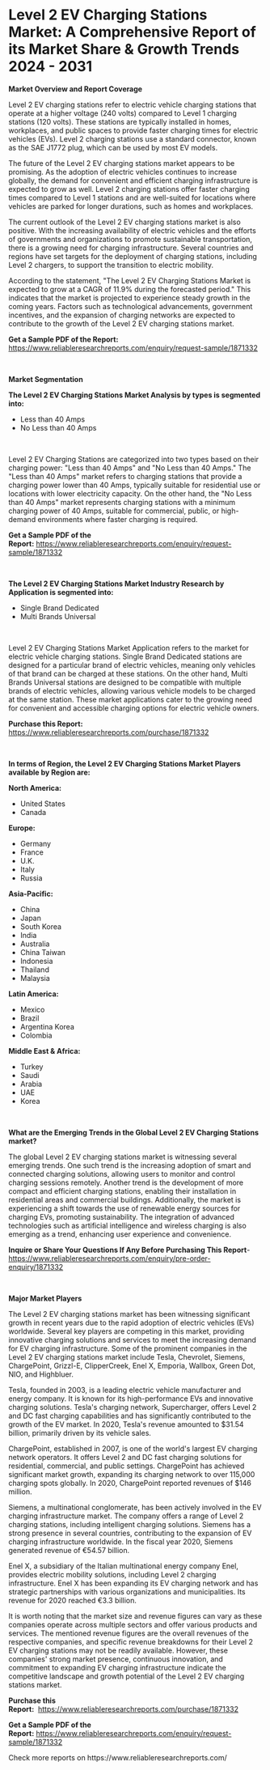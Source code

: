 <p><h1>Level 2 EV Charging Stations Market: A Comprehensive Report of its Market Share & Growth Trends 2024 - 2031</h1></p><p><strong>Market Overview and Report Coverage</strong></p>
<p><p>Level 2 EV charging stations refer to electric vehicle charging stations that operate at a higher voltage (240 volts) compared to Level 1 charging stations (120 volts). These stations are typically installed in homes, workplaces, and public spaces to provide faster charging times for electric vehicles (EVs). Level 2 charging stations use a standard connector, known as the SAE J1772 plug, which can be used by most EV models.</p><p>The future of the Level 2 EV charging stations market appears to be promising. As the adoption of electric vehicles continues to increase globally, the demand for convenient and efficient charging infrastructure is expected to grow as well. Level 2 charging stations offer faster charging times compared to Level 1 stations and are well-suited for locations where vehicles are parked for longer durations, such as homes and workplaces.</p><p>The current outlook of the Level 2 EV charging stations market is also positive. With the increasing availability of electric vehicles and the efforts of governments and organizations to promote sustainable transportation, there is a growing need for charging infrastructure. Several countries and regions have set targets for the deployment of charging stations, including Level 2 chargers, to support the transition to electric mobility.</p><p>According to the statement, "The Level 2 EV Charging Stations Market is expected to grow at a CAGR of 11.9% during the forecasted period." This indicates that the market is projected to experience steady growth in the coming years. Factors such as technological advancements, government incentives, and the expansion of charging networks are expected to contribute to the growth of the Level 2 EV charging stations market.</p></p>
<p><strong>Get a Sample PDF of the Report:</strong> <a href="https://www.reliableresearchreports.com/enquiry/request-sample/1871332">https://www.reliableresearchreports.com/enquiry/request-sample/1871332</a></p>
<p>&nbsp;</p>
<p><strong>Market Segmentation</strong></p>
<p><strong>The Level 2 EV Charging Stations Market Analysis by types is segmented into:</strong></p>
<p><ul><li>Less than 40 Amps</li><li>No Less than 40 Amps</li></ul></p>
<p>&nbsp;</p>
<p><p>Level 2 EV Charging Stations are categorized into two types based on their charging power: "Less than 40 Amps" and "No Less than 40 Amps." The "Less than 40 Amps" market refers to charging stations that provide a charging power lower than 40 Amps, typically suitable for residential use or locations with lower electricity capacity. On the other hand, the "No Less than 40 Amps" market represents charging stations with a minimum charging power of 40 Amps, suitable for commercial, public, or high-demand environments where faster charging is required.</p></p>
<p><strong>Get a Sample PDF of the Report:</strong>&nbsp;<a href="https://www.reliableresearchreports.com/enquiry/request-sample/1871332">https://www.reliableresearchreports.com/enquiry/request-sample/1871332</a></p>
<p>&nbsp;</p>
<p><strong>The Level 2 EV Charging Stations Market Industry Research by Application is segmented into:</strong></p>
<p><ul><li>Single Brand Dedicated</li><li>Multi Brands Universal</li></ul></p>
<p>&nbsp;</p>
<p><p>Level 2 EV Charging Stations Market Application refers to the market for electric vehicle charging stations. Single Brand Dedicated stations are designed for a particular brand of electric vehicles, meaning only vehicles of that brand can be charged at these stations. On the other hand, Multi Brands Universal stations are designed to be compatible with multiple brands of electric vehicles, allowing various vehicle models to be charged at the same station. These market applications cater to the growing need for convenient and accessible charging options for electric vehicle owners.</p></p>
<p><strong>Purchase this Report:</strong>&nbsp; <a href="https://www.reliableresearchreports.com/purchase/1871332">https://www.reliableresearchreports.com/purchase/1871332</a></p>
<p>&nbsp;</p>
<p><strong>In terms of Region, the Level 2 EV Charging Stations Market Players available by Region are:</strong></p>
<p>
    <p> <strong> North America: </strong>
        <ul>
            <li>United States</li>
            <li>Canada</li>
        </ul>
        </p> 
    <p> <strong> Europe: </strong>
        <ul>
            <li>Germany</li>
            <li>France</li>
            <li>U.K.</li>
            <li>Italy</li>
            <li>Russia</li>
        </ul>
        </p> 
    <p> <strong> Asia-Pacific: </strong>
        <ul>
            <li>China</li>
            <li>Japan</li>
            <li>South Korea</li>
            <li>India</li>
            <li>Australia</li>
            <li>China Taiwan</li>
            <li>Indonesia</li>
            <li>Thailand</li>
            <li>Malaysia</li>
        </ul>
        </p> 
    <p> <strong> Latin America: </strong>
        <ul>
            <li>Mexico</li>
            <li>Brazil</li>
            <li>Argentina Korea</li>
            <li>Colombia</li>
        </ul>
        </p> 
    <p> <strong> Middle East & Africa: </strong>
        <ul>
            <li>Turkey</li>
            <li>Saudi</li>
            <li>Arabia</li>
            <li>UAE</li>
            <li>Korea</li>
        </ul>
    </p>
    </p>
<p>&nbsp;</p>
<p><strong>What are the Emerging Trends in the Global Level 2 EV Charging Stations market?</strong></p>
<p><p>The global Level 2 EV charging stations market is witnessing several emerging trends. One such trend is the increasing adoption of smart and connected charging solutions, allowing users to monitor and control charging sessions remotely. Another trend is the development of more compact and efficient charging stations, enabling their installation in residential areas and commercial buildings. Additionally, the market is experiencing a shift towards the use of renewable energy sources for charging EVs, promoting sustainability. The integration of advanced technologies such as artificial intelligence and wireless charging is also emerging as a trend, enhancing user experience and convenience.</p></p>
<p><strong>Inquire or Share Your Questions If Any Before Purchasing This Report</strong>- <a href="https://www.reliableresearchreports.com/enquiry/pre-order-enquiry/1871332">https://www.reliableresearchreports.com/enquiry/pre-order-enquiry/1871332</a></p>
<p>&nbsp;</p>
<p><strong>Major Market Players</strong></p>
<p><p>The Level 2 EV charging stations market has been witnessing significant growth in recent years due to the rapid adoption of electric vehicles (EVs) worldwide. Several key players are competing in this market, providing innovative charging solutions and services to meet the increasing demand for EV charging infrastructure. Some of the prominent companies in the Level 2 EV charging stations market include Tesla, Chevrolet, Siemens, ChargePoint, Grizzl-E, ClipperCreek, Enel X, Emporia, Wallbox, Green Dot, NIO, and Highbluer.</p><p>Tesla, founded in 2003, is a leading electric vehicle manufacturer and energy company. It is known for its high-performance EVs and innovative charging solutions. Tesla's charging network, Supercharger, offers Level 2 and DC fast charging capabilities and has significantly contributed to the growth of the EV market. In 2020, Tesla's revenue amounted to $31.54 billion, primarily driven by its vehicle sales.</p><p>ChargePoint, established in 2007, is one of the world's largest EV charging network operators. It offers Level 2 and DC fast charging solutions for residential, commercial, and public settings. ChargePoint has achieved significant market growth, expanding its charging network to over 115,000 charging spots globally. In 2020, ChargePoint reported revenues of $146 million.</p><p>Siemens, a multinational conglomerate, has been actively involved in the EV charging infrastructure market. The company offers a range of Level 2 charging stations, including intelligent charging solutions. Siemens has a strong presence in several countries, contributing to the expansion of EV charging infrastructure worldwide. In the fiscal year 2020, Siemens generated revenue of €54.57 billion.</p><p>Enel X, a subsidiary of the Italian multinational energy company Enel, provides electric mobility solutions, including Level 2 charging infrastructure. Enel X has been expanding its EV charging network and has strategic partnerships with various organizations and municipalities. Its revenue for 2020 reached €3.3 billion.</p><p>It is worth noting that the market size and revenue figures can vary as these companies operate across multiple sectors and offer various products and services. The mentioned revenue figures are the overall revenues of the respective companies, and specific revenue breakdowns for their Level 2 EV charging stations may not be readily available. However, these companies' strong market presence, continuous innovation, and commitment to expanding EV charging infrastructure indicate the competitive landscape and growth potential of the Level 2 EV charging stations market.</p></p>
<p><strong>Purchase this Report:</strong>&nbsp;&nbsp;<a href="https://www.reliableresearchreports.com/purchase/1871332">https://www.reliableresearchreports.com/purchase/1871332</a></p>
<p></p>
<p><strong>Get a Sample PDF of the Report:</strong>&nbsp;<a href="https://www.reliableresearchreports.com/enquiry/request-sample/1871332">https://www.reliableresearchreports.com/enquiry/request-sample/1871332</a></p>
<p>Check more reports on https://www.reliableresearchreports.com/</p>